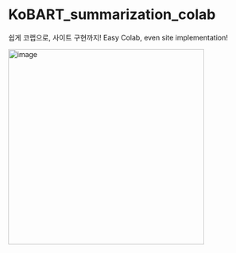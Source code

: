# KoBART_summarization_colab

쉽게 코랩으로, 사이트 구현까지!
Easy Colab, even site implementation!

<img width="394" alt="image" src="https://user-images.githubusercontent.com/106899647/228720108-68ae857a-9d55-42c1-9990-fefd7309035b.png">
